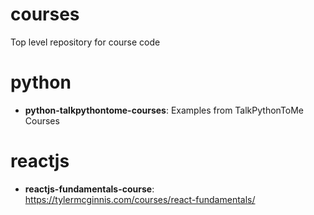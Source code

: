 # courses
Top level repository for course code

# python
* __python-talkpythontome-courses__: Examples from TalkPythonToMe Courses

# reactjs
* __reactjs-fundamentals-course__: https://tylermcginnis.com/courses/react-fundamentals/
